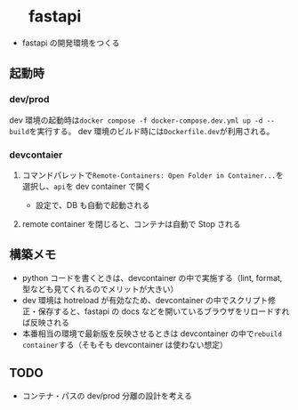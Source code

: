 # 　 fastapi

- fastapi の開発環境をつくる

## 起動時

### dev/prod

dev 環境の起動時は`docker compose -f docker-compose.dev.yml up -d --build`を実行する。
dev 環境のビルド時には`Dockerfile.dev`が利用される。

### devcontaier

1. コマンドパレットで`Remote-Containers: Open Folder in Container...`を選択し、`api`を dev container で開く

   - 設定で、DB も自動で起動される

1. remote container を閉じると、コンテナは自動で Stop される

## 構築メモ

- python コードを書くときは、devcontainer の中で実施する（lint, format, 型なども見てくれるのでメリットが大きい）
- dev 環境は hotreload が有効なため、devcontainer の中でスクリプト修正・保存すると、fastapi の docs などを開いているブラウザをリロードすれば反映される
- 本番相当の環境で最新版を反映させるときは devcontainer の中で`rebuild container`する（そもそも devcontainer は使わない想定）

## TODO

- コンテナ・パスの dev/prod 分離の設計を考える

